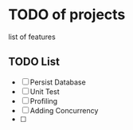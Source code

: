 # TODO of projects
list of features

## TODO List

- [ ] Persist Database
- [ ] Unit Test
- [ ] Profiling
- [ ] Adding Concurrency
- [ ] 